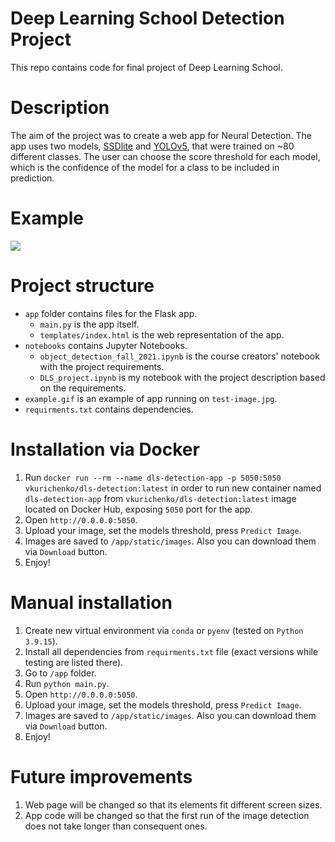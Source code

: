 # Deep Learning School Detection Project
This repo contains code for final project of Deep Learning School.

# Description
The aim of the project was to create a web app for Neural Detection. The app uses two models, [SSDlite](https://pytorch.org/vision/main/models/generated/torchvision.models.detection.ssdlite320_mobilenet_v3_large.html#torchvision.models.detection.ssdlite320_mobilenet_v3_large) and [YOLOv5](https://pytorch.org/hub/ultralytics_yolov5/), that were trained on ~80 different classes. The user can choose the score threshold for each model, which is the confidence of the model for a class to be included in prediction.

# Example
![](https://github.com/vkurichenko/dls-detection-project/blob/main/example.gif)

# Project structure
- `app` folder contains files for the Flask app.
    - `main.py` is the app itself.
    - `templates/index.html` is the web representation of the app.
- `notebooks` contains Jupyter Notebooks.
    - `object_detection_fall_2021.ipynb` is the course creators' notebook with the project requirements.
    - `DLS_project.ipynb` is my notebook with the project description based on the requirements.
- `example.gif` is an example of app running on `test-image.jpg`.
- `requirments.txt` contains dependencies.

# Installation via Docker
1. Run `docker run --rm --name dls-detection-app -p 5050:5050 vkurichenko/dls-detection:latest` in order to run new container named `dls-detection-app` from `vkurichenko/dls-detection:latest` image located on Docker Hub, exposing `5050` port for the app.
2. Open `http://0.0.0.0:5050`.
3. Upload your image, set the models threshold, press `Predict Image`.
4. Images are saved to `/app/static/images`. Also you can download them via `Download` button.
5. Enjoy!

# Manual installation
1. Create new virtual environment via `conda` or `pyenv` (tested on `Python 3.9.15`).
2. Install all dependencies from `requirments.txt` file (exact versions while testing are listed there).
3. Go to `/app` folder.
4. Run `python main.py`.
5. Open `http://0.0.0.0:5050`.
6. Upload your image, set the models threshold, press `Predict Image`.
7. Images are saved to `/app/static/images`. Also you can download them via `Download` button.
8. Enjoy!

# Future improvements
1. Web page will be changed so that its elements fit different screen sizes.
2. App code will be changed so that the first run of the image detection does not take longer than consequent ones.
